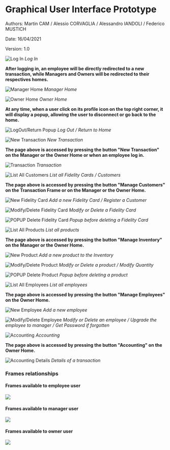 # Graphical User Interface Prototype  

Authors: Martin CAM / Alessio CORVAGLIA / Alessandro IANDOLI / Federico MUSTICH

Date: 16/04/2021

Version: 1.0

![Log In](GUI_Frames/Login.png)
*Log In*

**After logging in, an employee will be directly redirected to a new transaction, while Managers and Owners will be redirected to their respectives homes.**

![Manager Home](GUI_Frames/Home_Manager.png)
*Manager Home*

![Owner Home](GUI_Frames/Home_Owner.png)
*Owner Home*

**At any time, when a user click on its profile icon on the top right corner, it will display a popup, allowing the user to disconnect or go back to the home.**

![LogOut/Return Popup](GUI_Frames/Home_Manager_POPUP.png)
*Log Out / Return to Home*

![New Transaction](GUI_Frames/Transaction.png)
*New Transaction*

**The page above is accessed by pressing the button "New Transaction" on the Manager or the Owner Home or when an employee log in.**

![Transaction](GUI_Frames/Transaction_Filled.png)
*Transaction*

![List All Customers](GUI_Frames/FidelityCard_Manage.png)
*List all Fidelity Cards / Customers*

**The page above is accessed by pressing the button "Manage Customers" on the Transaction Frame or on the Manager or the Owner Home.**

![New Fidelity Card](GUI_Frames/FidelityCard_New.png)
*Add a new Fidelity Card / Register a Customer*

![Modify/Delete Fidelity Card](GUI_Frames/FidelityCard_Modify.png)
*Modify or Delete a Fidelity Card*

![POPUP Delete Fidelity Card](GUI_Frames/FidelityCard_Delete_POPUP.png)
*Popup before deleting a Fidelity Card*

![List All Products](GUI_Frames/Inventory_Manage.png)
*List all products*

**The page above is accessed by pressing the button "Manage Inventory" on the Manager or the Owner Home.**

![New Product](GUI_Frames/Inventory_New.png)
*Add a new product to the Inventory*

![Modify/Delete Product](GUI_Frames/Inventory_Modify.png)
*Modify or Delete a product / Modify Quantity*

![POPUP Delete Product](GUI_Frames/Inventory_Delete_POPUP.png)
*Popup before deleting a product*

![List All Employees](GUI_Frames/Employee_Manage.png)
*List all employees*

**The page above is accessed by pressing the button "Manage Employees" on the Owner Home.**

![New Employee](GUI_Frames/Employee_New.png)
*Add a new employee*

![Modify/Delete Employee](GUI_Frames/Employee_Modify.png)
*Modify or Delete an employee / Upgrade the employee to manager / Get Password if forgotten*

![Accounting](GUI_Frames/Accounting.png)
*Accounting*

**The page above is accessed by pressing the button "Accounting" on the Owner Home.**

![Accounting Details](GUI_Frames/Accounting_POPUP.png)
*Details of a transaction*

### Frames relationships

#### Frames available to employee user
![](GUI_Frames/employee_flow.png)
#### Frames available to manager user
![](GUI_Frames/manager_flow.png)
#### Frames available to owner user
![](GUI_Frames/owner_flow.png)
